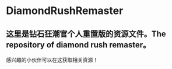 # DiamondRushRemaster
这里是钻石狂潮官个人重置版的资源文件。The repository of diamond rush remaster。
------
感兴趣的小伙伴可以在这获取相关资源！
